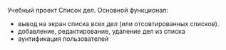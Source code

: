 Учебный проект Список дел.
Основной функционал:
* вывод на экран списка всех дел (или отсовтированных списков).
* добавление, редактирование, удаление дел из списка
* аунтификация пользователей